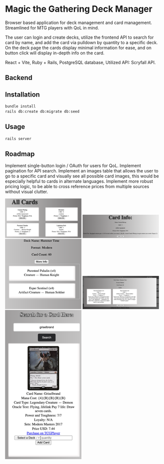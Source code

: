 # Magic the Gathering Deck Manager

Browser based application for deck management and card management.  
Streamlined for MTG players with QoL in mind.

The user can login and create decks, utilize the frontend API to search for card by name, and add the card via pulldown
by quantity to a specific deck. On the deck page the cards display minimal information for ease, and on button click
will display in-depth info on the card.

React + Vite, Ruby + Rails, PostgreSQL database, Utilized API: Scryfall API.

## Backend

## Installation

```bash
bundle install
rails db:create db:migrate db:seed
```

## Usage

```bash
rails server
```

## Roadmap

Implement single-button login / OAuth for users for QoL.
Implement pagination for API search.
Implement an images table that allows the user to go to a specific card and visually see all possible card images,
this would be especially helpful to cards in alternate languages.
Implement more robust pricing logic, to be able to cross reference prices from multiple sources without visual clutter.

<img src="https://github.com/ygref/magic-deck-manager/blob/main/allcards.png?raw=true" alt="All Cards" width="250" /> 
<img src="https://github.com/ygref/magic-deck-manager/blob/main/cardinfo.png?raw=true" alt="Card Info" width="250" /> 
<img src="https://github.com/ygref/magic-deck-manager/blob/main/decks.png?raw=true" alt="Decks" width="250" /> 
<img src="https://github.com/ygref/magic-deck-manager/blob/main/deckmodal.png?raw=true" alt="Deck Modal" width="250" /> 
<img src="https://github.com/ygref/magic-deck-manager/blob/main/griselbrand.png?raw=true" alt="Griselbrand" width="250" />
